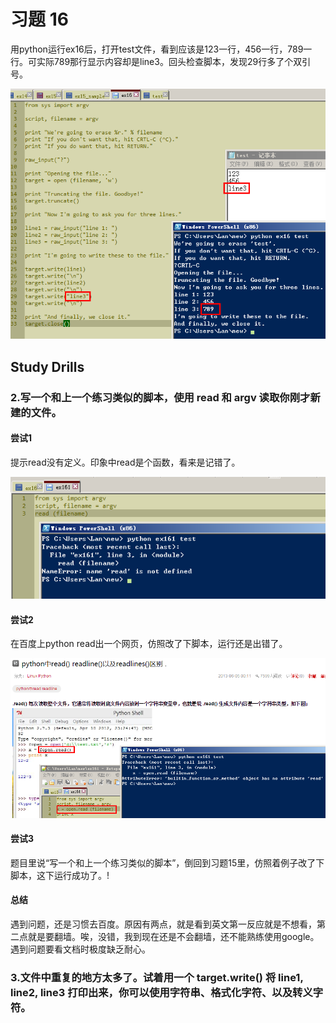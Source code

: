 # 习题 16

用python运行ex16后，打开test文件，看到应该是123一行，456一行，789一行。可实际789那行显示内容却是line3。回头检查脚本，发现29行多了个双引号。

![](ex161.png)

## Study Drills

### 2.写一个和上一个练习类似的脚本，使用 read 和 argv 读取你刚才新建的文件。

#### 尝试1 

提示read没有定义。印象中read是个函数，看来是记错了。

![](ex162.png)

#### 尝试2

在百度上python read出一个网页，仿照改了下脚本，运行还是出错了。

![](ex163.png)

#### 尝试3
题目里说“写一个和上一个练习类似的脚本”，倒回到习题15里，仿照着例子改了下脚本，这下运行成功了。!

[](ex164.png)

#### 总结

遇到问题，还是习惯去百度。原因有两点，就是看到英文第一反应就是不想看，第二点就是要翻墙。唉，没错，我到现在还是不会翻墙，还不能熟练使用google。遇到问题要看文档时极度缺乏耐心。

### 3.文件中重复的地方太多了。试着用一个 target.write() 将 line1, line2, line3 打印出来，你可以使用字符串、格式化字符、以及转义字符。